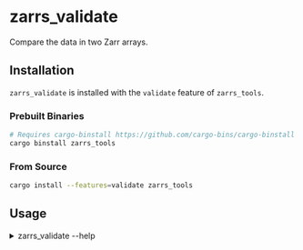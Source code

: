 # zarrs_validate

Compare the data in two Zarr arrays.

## Installation
`zarrs_validate` is installed with the `validate` feature of `zarrs_tools`.

### Prebuilt Binaries
```bash
# Requires cargo-binstall https://github.com/cargo-bins/cargo-binstall
cargo binstall zarrs_tools
```

### From Source
```bash
cargo install --features=validate zarrs_tools
```

## Usage
<details>
<summary>zarrs_validate --help</summary>

```text
Compare the data in two Zarr arrays.

Equality of the arrays is determined by comparing the shape, data type, and data.

Differences in encoding (e.g codecs, chunk key encoding) and attributes are ignored.

Usage: zarrs_validate [OPTIONS] <FIRST> <SECOND>

Arguments:
  <FIRST>
          The path to the first zarr array

  <SECOND>
          The path to the second zarr array

Options:
      --concurrent-chunks <CONCURRENT_CHUNKS>
          Number of concurrent chunks to compare

  -h, --help
          Print help (see a summary with '-h')

  -V, --version
          Print version
```

</details>
